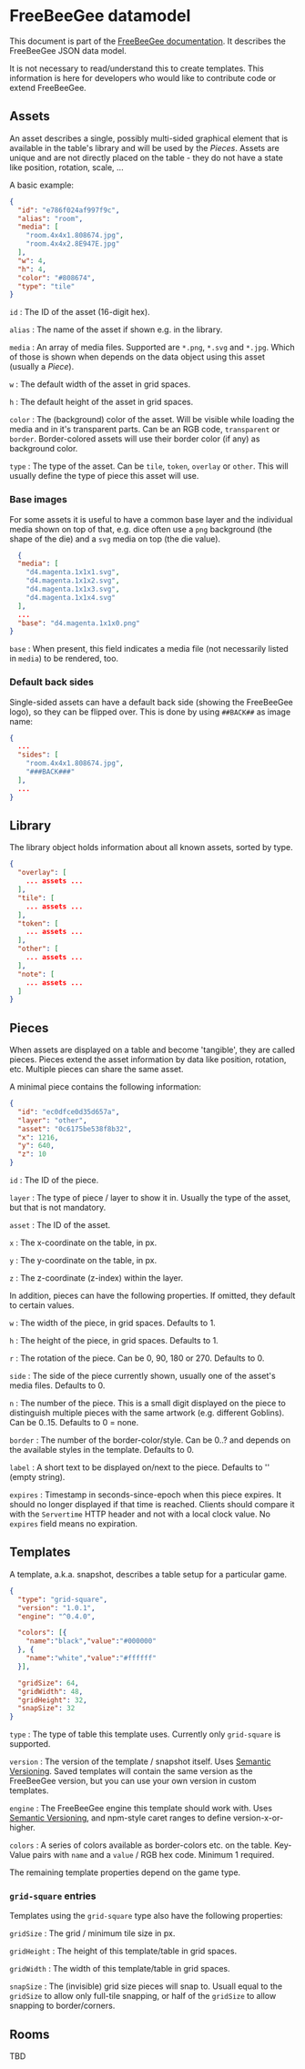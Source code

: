 # FreeBeeGee datamodel

This document is part of the [FreeBeeGee documentation](DOCS.md). It describes the FreeBeeGee JSON data model.

It is not necessary to read/understand this to create templates. This information is here for developers who would like to contribute code or extend FreeBeeGee.

## Assets

An asset describes a single, possibly multi-sided graphical element that is
available in the table's library and will be used by the *Pieces*. Assets are unique and are not directly placed
on the table - they do not have a state like position, rotation, scale, ...

A basic example:

```json
{
  "id": "e786f024af997f9c",
  "alias": "room",
  "media": [
    "room.4x4x1.808674.jpg",
    "room.4x4x2.8E947E.jpg"
  ],
  "w": 4,
  "h": 4,
  "color": "#808674",
  "type": "tile"
}
```

`id`
: The ID of the asset (16-digit hex).

`alias`
: The name of the asset if shown e.g. in the library.

`media`
: An array of media files. Supported are `*.png`, `*.svg` and `*.jpg`. Which of those is shown when depends on the data object using this asset (usually a *Piece*).

`w`
: The default width of the asset in grid spaces.

`h`
: The default height of the asset in grid spaces.

`color`
: The (background) color of the asset. Will be visible while loading the media and in it's transparent parts. Can be an RGB code, `transparent` or `border`. Border-colored assets will use their border color (if any) as background color.

`type`
: The type of the asset. Can be `tile`, `token`, `overlay` or `other`. This will usually define the type of piece this asset will use.

### Base images

For some assets it is useful to have a common base layer and the individual media shown on top of that, e.g. dice often use a `png` background (the shape of the die) and a `svg` media on top (the die value).

```json
  {
  "media": [
    "d4.magenta.1x1x1.svg",
    "d4.magenta.1x1x2.svg",
    "d4.magenta.1x1x3.svg",
    "d4.magenta.1x1x4.svg"
  ],
  ...
  "base": "d4.magenta.1x1x0.png"
}
```

`base`
: When present, this field indicates a media file (not necessarily listed in `media`) to be rendered, too.

### Default back sides

Single-sided assets can have a default back side (showing the FreeBeeGee logo), so they can be flipped over. This is done by using `##BACK##` as image name:

```json
{
  ...
  "sides": [
    "room.4x4x1.808674.jpg",
    "###BACK###"
  ],
  ...
}
```

## Library

The library object holds information about all known assets, sorted by type.

```json
{
  "overlay": [
    ... assets ...
  ],
  "tile": [
    ... assets ...
  ],
  "token": [
    ... assets ...
  ],
  "other": [
    ... assets ...
  ],
  "note": [
    ... assets ...
  ]
}
```

## Pieces

When assets are displayed on a table and become 'tangible', they are called pieces. Pieces extend the asset information by data like position, rotation, etc. Multiple pieces can share the same  asset.

A minimal piece contains the following information:

```json
{
  "id": "ec0dfce0d35d657a",
  "layer": "other",
  "asset": "0c6175be538f8b32",
  "x": 1216,
  "y": 640,
  "z": 10
}
```

`id`
: The ID of the piece.

`layer`
: The type of piece / layer to show it in. Usually the type of the asset, but that is not mandatory.

`asset`
: The ID of the asset.

`x`
: The x-coordinate on the table, in px.

`y`
: The y-coordinate on the table, in px.

`z`
: The z-coordinate (z-index) within the layer.

In addition, pieces can have the following properties. If omitted, they default to certain values.

`w`
: The width of the piece, in grid spaces. Defaults to 1.

`h`
: The height of the piece, in grid spaces. Defaults to 1.

`r`
: The rotation of the piece. Can be 0, 90, 180 or 270. Defaults to 0.

`side`
: The side of the piece currently shown, usually one of the asset's media files. Defaults to 0.

`n`
: The number of the piece. This is a small digit displayed on the piece to distinguish multiple pieces with the same artwork (e.g. different Goblins). Can be 0..15. Defaults to 0 = none.

`border`
: The number of the border-color/style. Can be 0..? and depends on the available styles in the template. Defaults to 0.

`label`
: A short text to be displayed on/next to the piece. Defaults to '' (empty string).

`expires`
: Timestamp in seconds-since-epoch when this piece expires. It should no longer displayed if that time is reached. Clients should compare it with the `Servertime` HTTP header and not with a local clock value. No `expires` field means no expiration.

## Templates

A template, a.k.a. snapshot, describes a table setup for a particular game.

```json
{
  "type": "grid-square",
  "version": "1.0.1",
  "engine": "^0.4.0",

  "colors": [{
    "name":"black","value":"#000000"
  }, {
    "name":"white","value":"#ffffff"
  }],

  "gridSize": 64,
  "gridWidth": 48,
  "gridHeight": 32,
  "snapSize": 32
}
```

`type`
: The type of table this template uses. Currently only `grid-square` is supported.

`version`
: The version of the template / snapshot itself. Uses [Semantic Versioning](https://semver.org/). Saved templates will contain the same version as the FreeBeeGee version, but you can use your own version in custom templates.

`engine`
: The FreeBeeGee engine this template should work with. Uses [Semantic Versioning](https://semver.org/), and npm-style caret ranges to define version-x-or-higher.

`colors`
: A series of colors available as border-colors etc. on the table. Key-Value pairs with `name` and a `value` / RGB hex code. Minimum 1 required.

The remaining template properties depend on the game type.

### `grid-square` entries

Templates using the `grid-square` type also have the following properties:

`gridSize`
: The grid / minimum tile size in px.

`gridHeight`
: The height of this template/table in grid spaces.

`gridWidth`
: The width of this template/table in grid spaces.

`snapSize`
: The (invisible) grid size pieces will snap to. Usuall equal to the `gridSize` to allow only full-tile snapping, or half of the `gridSize` to allow snapping to border/corners.


## Rooms

TBD
